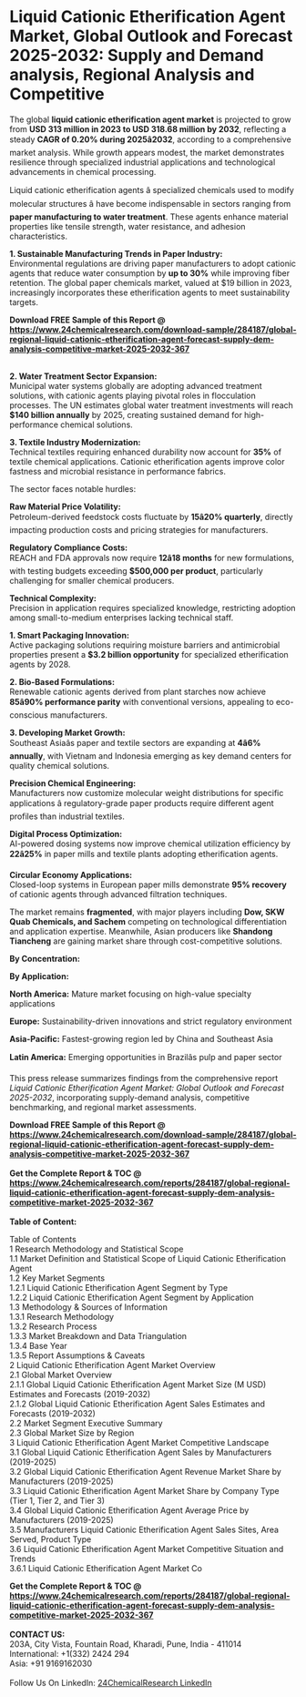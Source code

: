 <h1>Liquid Cationic Etherification Agent Market, Global Outlook and Forecast 2025-2032: Supply and Demand analysis, Regional Analysis and Competitive</h1><p>The global <strong>liquid cationic etherification agent market</strong> is projected to grow from <strong>USD 313 million in 2023 to USD 318.68 million by 2032</strong>, reflecting a steady <strong>CAGR of 0.20% during 2025â2032</strong>, according to a comprehensive market analysis. While growth appears modest, the market demonstrates resilience through specialized industrial applications and technological advancements in chemical processing.</p><p>Liquid cationic etherification agents â specialized chemicals used to modify molecular structures â have become indispensable in sectors ranging from <strong>paper manufacturing to water treatment</strong>. These agents enhance material properties like tensile strength, water resistance, and adhesion characteristics.</p><p><strong>1. Sustainable Manufacturing Trends in Paper Industry:</strong><br>
Environmental regulations are driving paper manufacturers to adopt cationic agents that reduce water consumption by <strong>up to 30%</strong> while improving fiber retention. The global paper chemicals market, valued at $19 billion in 2023, increasingly incorporates these etherification agents to meet sustainability targets.</p><div><b>Download FREE Sample of this Report @ 
            <a href="https://www.24chemicalresearch.com/download-sample/284187/global-regional-liquid-cationic-etherification-agent-forecast-supply-dem-analysis-competitive-market-2025-2032-367">
            https://www.24chemicalresearch.com/download-sample/284187/global-regional-liquid-cationic-etherification-agent-forecast-supply-dem-analysis-competitive-market-2025-2032-367</a></b></div><br><p><strong>2. Water Treatment Sector Expansion:</strong><br>
Municipal water systems globally are adopting advanced treatment solutions, with cationic agents playing pivotal roles in flocculation processes. The UN estimates global water treatment investments will reach <strong>$140 billion annually</strong> by 2025, creating sustained demand for high-performance chemical solutions.</p><p><strong>3. Textile Industry Modernization:</strong><br>
Technical textiles requiring enhanced durability now account for <strong>35%</strong> of textile chemical applications. Cationic etherification agents improve color fastness and microbial resistance in performance fabrics.</p><p>The sector faces notable hurdles:</p><p><strong>Raw Material Price Volatility:</strong><br>
	Petroleum-derived feedstock costs fluctuate by <strong>15â20% quarterly</strong>, directly impacting production costs and pricing strategies for manufacturers.</p><p><strong>Regulatory Compliance Costs:</strong><br>
	REACH and FDA approvals now require <strong>12â18 months</strong> for new formulations, with testing budgets exceeding <strong>$500,000 per product</strong>, particularly challenging for smaller chemical producers.</p><p><strong>Technical Complexity:</strong><br>
	Precision in application requires specialized knowledge, restricting adoption among small-to-medium enterprises lacking technical staff.</p><p><strong>1. Smart Packaging Innovation:</strong><br>
Active packaging solutions requiring moisture barriers and antimicrobial properties present a <strong>$3.2 billion opportunity</strong> for specialized etherification agents by 2028.</p><p><strong>2. Bio-Based Formulations:</strong><br>
Renewable cationic agents derived from plant starches now achieve <strong>85â90% performance parity</strong> with conventional versions, appealing to eco-conscious manufacturers.</p><p><strong>3. Developing Market Growth:</strong><br>
Southeast Asiaâs paper and textile sectors are expanding at <strong>4â6% annually</strong>, with Vietnam and Indonesia emerging as key demand centers for quality chemical solutions.</p><p><strong>Precision Chemical Engineering:</strong><br>
	Manufacturers now customize molecular weight distributions for specific applications â regulatory-grade paper products require different agent profiles than industrial textiles.</p><p><strong>Digital Process Optimization:</strong><br>
	AI-powered dosing systems now improve chemical utilization efficiency by <strong>22â25%</strong> in paper mills and textile plants adopting etherification agents.</p><p><strong>Circular Economy Applications:</strong><br>
	Closed-loop systems in European paper mills demonstrate <strong>95% recovery</strong> of cationic agents through advanced filtration techniques.</p><p>The market remains <strong>fragmented</strong>, with major players including <strong>Dow, SKW Quab Chemicals, and Sachem</strong> competing on technological differentiation and application expertise. Meanwhile, Asian producers like <strong>Shandong Tiancheng</strong> are gaining market share through cost-competitive solutions.</p><p><strong>By Concentration:</strong></p><p><strong>By Application:</strong></p><p><strong>North America:</strong> Mature market focusing on high-value specialty applications</p><p><strong>Europe:</strong> Sustainability-driven innovations and strict regulatory environment</p><p><strong>Asia-Pacific:</strong> Fastest-growing region led by China and Southeast Asia</p><p><strong>Latin America:</strong> Emerging opportunities in Brazilâs pulp and paper sector</p><p>This press release summarizes findings from the comprehensive report <em>Liquid Cationic Etherification Agent Market: Global Outlook and Forecast 2025-2032</em>, incorporating supply-demand analysis, competitive benchmarking, and regional market assessments.</p><div><b>Download FREE Sample of this Report @ 
            <a href="https://www.24chemicalresearch.com/download-sample/284187/global-regional-liquid-cationic-etherification-agent-forecast-supply-dem-analysis-competitive-market-2025-2032-367">
            https://www.24chemicalresearch.com/download-sample/284187/global-regional-liquid-cationic-etherification-agent-forecast-supply-dem-analysis-competitive-market-2025-2032-367</a></b></div><br><div><b>Get the Complete Report & TOC @ 
            <a href="https://www.24chemicalresearch.com/reports/284187/global-regional-liquid-cationic-etherification-agent-forecast-supply-dem-analysis-competitive-market-2025-2032-367">
            https://www.24chemicalresearch.com/reports/284187/global-regional-liquid-cationic-etherification-agent-forecast-supply-dem-analysis-competitive-market-2025-2032-367</a></b></div><br>
            <b>Table of Content:</b><p>Table of Contents<br />
1 Research Methodology and Statistical Scope<br />
1.1 Market Definition and Statistical Scope of Liquid Cationic Etherification Agent<br />
1.2 Key Market Segments<br />
1.2.1 Liquid Cationic Etherification Agent Segment by Type<br />
1.2.2 Liquid Cationic Etherification Agent Segment by Application<br />
1.3 Methodology & Sources of Information<br />
1.3.1 Research Methodology<br />
1.3.2 Research Process<br />
1.3.3 Market Breakdown and Data Triangulation<br />
1.3.4 Base Year<br />
1.3.5 Report Assumptions & Caveats<br />
2 Liquid Cationic Etherification Agent Market Overview<br />
2.1 Global Market Overview<br />
2.1.1 Global Liquid Cationic Etherification Agent Market Size (M USD) Estimates and Forecasts (2019-2032)<br />
2.1.2 Global Liquid Cationic Etherification Agent Sales Estimates and Forecasts (2019-2032)<br />
2.2 Market Segment Executive Summary<br />
2.3 Global Market Size by Region<br />
3 Liquid Cationic Etherification Agent Market Competitive Landscape<br />
3.1 Global Liquid Cationic Etherification Agent Sales by Manufacturers (2019-2025)<br />
3.2 Global Liquid Cationic Etherification Agent Revenue Market Share by Manufacturers (2019-2025)<br />
3.3 Liquid Cationic Etherification Agent Market Share by Company Type (Tier 1, Tier 2, and Tier 3)<br />
3.4 Global Liquid Cationic Etherification Agent Average Price by Manufacturers (2019-2025)<br />
3.5 Manufacturers Liquid Cationic Etherification Agent Sales Sites, Area Served, Product Type<br />
3.6 Liquid Cationic Etherification Agent Market Competitive Situation and Trends<br />
3.6.1 Liquid Cationic Etherification Agent Market Co</p><div><b>Get the Complete Report & TOC @ 
            <a href="https://www.24chemicalresearch.com/reports/284187/global-regional-liquid-cationic-etherification-agent-forecast-supply-dem-analysis-competitive-market-2025-2032-367">
            https://www.24chemicalresearch.com/reports/284187/global-regional-liquid-cationic-etherification-agent-forecast-supply-dem-analysis-competitive-market-2025-2032-367</a></b></div><br><b>CONTACT US:</b><br>
            203A, City Vista, Fountain Road, Kharadi, Pune, India - 411014<br>
            International: +1(332) 2424 294<br>
            Asia: +91 9169162030 <br><br>
            Follow Us On LinkedIn: <a href="https://www.linkedin.com/company/24chemicalresearch/">24ChemicalResearch LinkedIn</a>